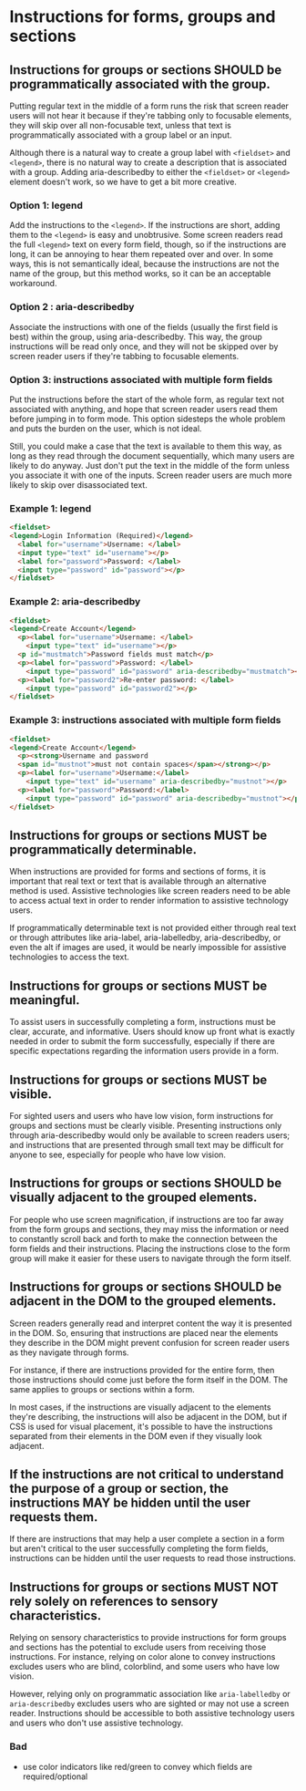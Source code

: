 # Instructions for forms, groups and sections

## Instructions for groups or sections SHOULD be programmatically associated with the group.

Putting regular text in the middle of a form runs the risk that screen reader users will not hear it because if they're tabbing only to focusable elements, they will skip over all non-focusable text, unless that text is programmatically associated with a group label or an input.

Although there is a natural way to create a group label with `<fieldset>` and `<legend>`, there is no natural way to create a description that is associated with a group. Adding aria-describedby to either the `<fieldset>` or `<legend>` element doesn't work, so we have to get a bit more creative.

### Option 1: legend

Add the instructions to the `<legend>`. If the instructions are short, adding them to the `<legend>` is easy and unobtrusive. Some screen readers read the full `<legend>` text on every form field, though, so if the instructions are long, it can be annoying to hear them repeated over and over. In some ways, this is not semantically ideal, because the instructions are not the name of the group, but this method works, so it can be an acceptable workaround.
### Option 2 : aria-describedby

Associate the instructions with one of the fields (usually the first field is best) within the group, using aria-describedby. This way, the group instructions will be read only once, and they will not be skipped over by screen reader users if they're tabbing to focusable elements.

### Option 3: instructions associated with multiple form fields

Put the instructions before the start of the whole form, as regular text not associated with anything, and hope that screen reader users read them before jumping in to form mode. This option sidesteps the whole problem and puts the burden on the user, which is not ideal. 

Still, you could make a case that the text is available to them this way, as long as they read through the document sequentially, which many users are likely to do anyway. Just don't put the text in the middle of the form unless you associate it with one of the inputs. Screen reader users are much more likely to skip over disassociated text.

### Example 1: legend

```html
<fieldset>
<legend>Login Information (Required)</legend>
  <label for="username">Username: </label> 
  <input type="text" id="username"></p>
  <label for="password">Password: </label> 
  <input type="password" id="password"></p>
</fieldset>
```

### Example 2: aria-describedby

```html
<fieldset>
<legend>Create Account</legend>
  <p><label for="username">Username: </label> 
    <input type="text" id="username"></p>
  <p id="mustmatch">Password fields must match</p>
  <p><label for="password">Password: </label> 
    <input type="password" id="password" aria-describedby="mustmatch"></p>
  <p><label for="password2">Re-enter password: </label> 
    <input type="password" id="password2"></p>
</fieldset>
```

### Example 3: instructions associated with multiple form fields

```html
<fieldset>
<legend>Create Account</legend>
  <p><strong>Username and password
  <span id="mustnot">must not contain spaces</span></strong></p>
  <p><label for="username">Username:</label> 
    <input type="text" id="username" aria-describedby="mustnot"></p>
  <p><label for="password">Password:</label> 
    <input type="password" id="password" aria-describedby="mustnot"></p>
</fieldset>
```

## Instructions for groups or sections MUST be programmatically determinable.

When instructions are provided for forms and sections of forms, it is important that real text or text that is available through an alternative method is used. Assistive technologies like screen readers need to be able to access actual text in order to render information to assistive technology users.

If programmatically determinable text is not provided either through real text or through attributes like aria-label, aria-labelledby, aria-describedby, or even the alt if images are used, it would be nearly impossible for assistive technologies to access the text.

## Instructions for groups or sections MUST be meaningful.

To assist users in successfully completing a form, instructions must be clear, accurate, and informative. Users should know up front what is exactly needed in order to submit the form successfully, especially if there are specific expectations regarding the information users provide in a form.

## Instructions for groups or sections MUST be visible.

For sighted users and users who have low vision, form instructions for groups and sections must be clearly visible. Presenting instructions only through aria-describedby would only be available to screen readers users; and instructions that are presented through small text may be difficult for anyone to see, especially for people who have low vision.

## Instructions for groups or sections SHOULD be visually adjacent to the grouped elements.

For people who use screen magnification, if instructions are too far away from the form groups and sections, they may miss the information or need to constantly scroll back and forth to make the connection between the form fields and their instructions. Placing the instructions close to the form group will make it easier for these users to navigate through the form itself.

## Instructions for groups or sections SHOULD be adjacent in the DOM to the grouped elements.

Screen readers generally read and interpret content the way it is presented in the DOM. So, ensuring that instructions are placed near the elements they describe in the DOM might prevent confusion for screen reader users as they navigate through forms.

For instance, if there are instructions provided for the entire form, then those instructions should come just before the form itself in the DOM. The same applies to groups or sections within a form.

In most cases, if the instructions are visually adjacent to the elements they're describing, the instructions will also be adjacent in the DOM, but if CSS is used for visual placement, it's possible to have the instructions separated from their elements in the DOM even if they visually look adjacent.

## If the instructions are not critical to understand the purpose of a group or section, the instructions MAY be hidden until the user requests them.

If there are instructions that may help a user complete a section in a form but aren't critical to the user successfully completing the form fields, instructions can be hidden until the user requests to read those instructions.

## Instructions for groups or sections MUST NOT rely solely on references to sensory characteristics.

Relying on sensory characteristics to provide instructions for form groups and sections has the potential to exclude users from receiving those instructions. For instance, relying on color alone to convey instructions excludes users who are blind, colorblind, and some users who have low vision. 

However, relying only on programmatic association like `aria-labelledby` or `aria-describedby` excludes users who are sighted or may not use a screen reader. Instructions should be accessible to both assistive technology users and users who don't use assistive technology.

### Bad

- use color indicators like red/green to convey which fields are required/optional

